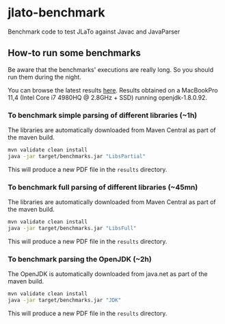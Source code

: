 # jlato-benchmark
Benchmark code to test JLaTo against Javac and JavaParser

## How-to run some benchmarks

Be aware that the benchmarks' executions are really long. So you should run them during the night.

You can browse the latest results [here](./results/2016-09-13-03:23:16.pdf).
Results obtained on a MacBookPro 11,4 (Intel Core i7 4980HQ @ 2.8GHz + SSD) running openjdk-1.8.0.92.

### To benchmark simple parsing of different libraries (~1h)

The libraries are automatically downloaded from Maven Central as part of the maven build.

```sh
mvn validate clean install
java -jar target/benchmarks.jar "LibsPartial"
```

This will produce a new PDF file in the `results` directory.

### To benchmark full parsing of different libraries (~45mn)

The libraries are automatically downloaded from Maven Central as part of the maven build.

```sh
mvn validate clean install
java -jar target/benchmarks.jar "LibsFull"
```

This will produce a new PDF file in the `results` directory.

### To benchmark parsing the OpenJDK (~2h)

The OpenJDK is automatically downloaded from java.net as part of the maven build.

```sh
mvn validate clean install
java -jar target/benchmarks.jar "JDK"
```

This will produce a new PDF file in the `results` directory.
